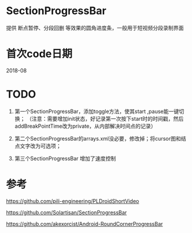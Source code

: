 # SectionProgressBar
提供 断点暂停、分段回删 等效果的圆角进度条，一般用于短视频分段录制界面

# 首次code日期
2018-08

# TODO
1. 第一个SectionProgressBar，添加toggle方法，使其start ,pause能一键切换；
（注意：需要增加init状态，好记录第一次按下start时的时间戳，然后addBreakPointTime改为private，从内部解决时间点的记录）

2. 第二个SectionProgressBar的arrays.xml没必要，修改掉；将cursor图和结点文字改为可选项；

3. 第三个SectionProgressBar 增加了速度控制

# 参考

https://github.com/pili-engineering/PLDroidShortVideo

https://github.com/Solartisan/SectionProgressBar

https://github.com/akexorcist/Android-RoundCornerProgressBar

